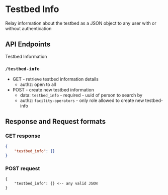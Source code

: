 # Testbed Info

Relay information about the testbed as a JSON object to any user with or without authentication

## API Endpoints

Testbed Information

### `/testbed-info`

- GET - retrieve testbed information details
  - authz: open to all
- POST - create new testbed information
  - data: `testbed_info` - required - uuid of person to search by
  - authz: `facility-operators` - only role allowed to create new testbed-info

## Response and Request formats

### GET response 

```json
{
    "testbed_info": {}
}
```

### POST request 

```
{
    "testbed_info": {} <-- any valid JSON
}
```
